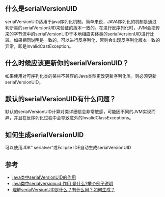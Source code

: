 ## 什么是serialVersionUID
serialVersionUID适用于java序列化机制。简单来说，JAVA序列化的机制是通过 判断类的serialVersionUID来验证的版本一致的。在进行反序列化时，JVM会把传来的字节流中的serialVersionUID于本地相应实体类的serialVersionUID进行比较。如果相同说明是一致的，可以进行反序列化，否则会出现反序列化版本一致的异常，即是InvalidCastException。

## 什么时候应该更新你的serialVersionUID？
如果使用对可序列化类的某些不兼容的Java类型更改更新序列化类，则必须更新serialVersionUID。

## 默认的serialVersionUID有什么问题？
默认的serialVersionUID计算对类详细信息非常敏感，可能因不同的JVM实现而异，并且在反序列化过程中会导致意外的InvalidClassExceptions。

## 如何生成serialVersionUID
可以使用JDK“ serialver”或Eclipse IDE自动生成serialVersionUID

## 参考
* [java类中serialVersionUID的作用](https://blog.csdn.net/u014750606/article/details/80040130)
* [java类中serialversionuid 作用 是什么?举个例子说明](https://www.cnblogs.com/duanxz/p/3511695.html)
* [理解serialVersionUID是什么？有什么用？如何生成？](https://www.cnblogs.com/xuxinstyle/p/11394358.html)
